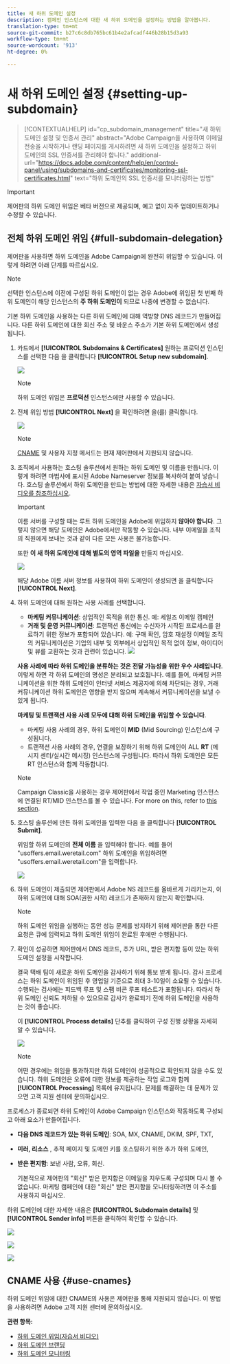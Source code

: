 ```yaml
---
title: 새 하위 도메인 설정
description: 캠페인 인스턴스에 대한 새 하위 도메인을 설정하는 방법을 알아봅니다.
translation-type: tm+mt
source-git-commit: b27c6c8db765bc61b4e2afcadf446b28b15d3a93
workflow-type: tm+mt
source-wordcount: '913'
ht-degree: 0%

---
```



# 새 하위 도메인 설정 {#setting-up-subdomain}

>[!CONTEXTUALHELP]
>id="cp_subdomain_management"
>title="새 하위 도메인 설정 및 인증서 관리"
>abstract="Adobe Campaign을 사용하여 이메일 전송을 시작하거나 랜딩 페이지를 게시하려면 새 하위 도메인을 설정하고 하위 도메인의 SSL 인증서를 관리해야 합니다."
>additional-url="https://docs.adobe.com/content/help/en/control-panel/using/subdomains-and-certificates/monitoring-ssl-certificates.html" text="하위 도메인의 SSL 인증서를 모니터링하는 방법"

>[!IMPORTANT]
>
>제어판의 하위 도메인 위임은 베타 버전으로 제공되며, 예고 없이 자주 업데이트하거나 수정할 수 있습니다.

## 전체 하위 도메인 위임 {#full-subdomain-delegation}

제어판을 사용하면 하위 도메인을 Adobe Campaign에 완전히 위임할 수 있습니다. 이렇게 하려면 아래 단계를 따르십시오.

>[!NOTE]
>
>선택한 인스턴스에 이전에 구성된 하위 도메인이 없는 경우 Adobe에 위임된 첫 번째 하위 도메인이 해당 인스턴스의 **주 하위 도메인이** 되므로 나중에 변경할 수 없습니다.
>
>기본 하위 도메인을 사용하는 다른 하위 도메인에 대해 역방향 DNS 레코드가 만들어집니다. 다른 하위 도메인에 대한 회신 주소 및 바운스 주소가 기본 하위 도메인에서 생성됩니다.

1. 카드에서 **[!UICONTROL Subdomains & Certificates]** 원하는 프로덕션 인스턴스를 선택한 다음 을 클릭합니다 **[!UICONTROL Setup new subdomain]**.

   ![](assets/subdomain1.png)

   >[!NOTE]
   >
   >하위 도메인 위임은 **프로덕션** 인스턴스에만 사용할 수 있습니다.

1. 전체 위임 방법 **[!UICONTROL Next]** 을 확인하려면 을(를) 클릭합니다.

   ![](assets/subdomain3.png)

   >[!NOTE]
   >
   >[CNAME](#use-cnames) 및 사용자 지정 메서드는 현재 제어판에서 지원되지 않습니다.

1. 조직에서 사용하는 호스팅 솔루션에서 원하는 하위 도메인 및 이름을 만듭니다. 이렇게 하려면 마법사에 표시된 Adobe Nameserver 정보를 복사하여 붙여 넣습니다. 호스팅 솔루션에서 하위 도메인을 만드는 방법에 대한 자세한 내용은 [자습서 비디오를 참조하십시오](https://video.tv.adobe.com/v/30175?captions=kor).

   >[!IMPORTANT]
   >
   >이름 서버를 구성할 때는 루트 하위 도메인을 Adobe에 위임하지 **않아야 합니다**. 그렇지 않으면 해당 도메인은 Adobe에서만 작동할 수 있습니다. 내부 이메일을 조직의 직원에게 보내는 것과 같이 다른 모든 사용은 불가능합니다.
   >
   >또한 **이 새 하위 도메인에 대해 별도의 영역 파일을** 만들지 마십시오.

   ![](assets/subdomain4.png)

   해당 Adobe 이름 서버 정보를 사용하여 하위 도메인이 생성되면 을 클릭합니다 **[!UICONTROL Next]**.

1. 하위 도메인에 대해 원하는 사용 사례를 선택합니다.

   * **마케팅 커뮤니케이션**: 상업적인 목적을 위한 통신. 예: 세일즈 이메일 캠페인
   * **거래 및 운영 커뮤니케이션**: 트랜잭션 통신에는 수신자가 시작된 프로세스를 완료하기 위한 정보가 포함되어 있습니다. 예: 구매 확인, 암호 재설정 이메일 조직의 커뮤니케이션은 기업의 내부 및 외부에서 상업적인 목적 없이 정보, 아이디어 및 뷰를 교환하는 것과 관련이 있습니다.
   ![](assets/subdomain5.png)

   **사용 사례에 따라 하위 도메인을 분류하는 것은 전달 가능성을 위한 우수 사례입니다**. 이렇게 하면 각 하위 도메인의 명성은 분리되고 보호됩니다. 예를 들어, 마케팅 커뮤니케이션을 위한 하위 도메인이 인터넷 서비스 제공자에 의해 차단되는 경우, 거래 커뮤니케이션 하위 도메인은 영향을 받지 않으며 계속해서 커뮤니케이션을 보낼 수 있게 됩니다.

   **마케팅 및 트랜잭션 사용 사례 모두에 대해 하위 도메인을 위임할 수 있습니다**.

   * 마케팅 사용 사례의 경우, 하위 도메인이 **MID** (Mid Sourcing) 인스턴스에 구성됩니다.
   * 트랜잭션 사용 사례의 경우, 연결을 보장하기 위해 하위 도메인이 ALL **RT** (메시지 센터/실시간 메시징) 인스턴스에 구성됩니다. 따라서 하위 도메인은 모든 RT 인스턴스와 함께 작동합니다.
   >[!NOTE]
   >
   >Campaign Classic을 사용하는 경우 제어판에서 작업 중인 Marketing 인스턴스에 연결된 RT/MID 인스턴스를 볼 수 있습니다. For more on this, refer to [this section](../../instances-settings/using/instance-details.md).

1. 호스팅 솔루션에 만든 하위 도메인을 입력한 다음 을 클릭합니다 **[!UICONTROL Submit]**.

   위임할 하위 도메인의 **전체 이름** 을 입력해야 합니다. 예를 들어 &quot;usoffers.email.weretail.com&quot; 하위 도메인을 위임하려면 &quot;usoffers.email.weretail.com&quot;을 입력합니다.

   ![](assets/subdomain6.png)

1. 하위 도메인이 제출되면 제어판에서 Adobe NS 레코드를 올바르게 가리키는지, 이 하위 도메인에 대해 SOA(권한 시작) 레코드가 존재하지 않는지 확인합니다.

   >[!NOTE]
   >
   >하위 도메인 위임을 실행하는 동안 성능 문제를 방지하기 위해 제어판을 통한 다른 요청은 큐에 입력되고 하위 도메인 위임이 완료된 후에만 수행됩니다.

1. 확인이 성공하면 제어판에서 DNS 레코드, 추가 URL, 받은 편지함 등이 있는 하위 도메인 설정을 시작합니다.

   결국 택배 팀이 새로운 하위 도메인을 감사하기 위해 통보 받게 됩니다. 감사 프로세스는 하위 도메인이 위임된 후 영업일 기준으로 최대 3-10일이 소요될 수 있습니다. 수행되는 검사에는 피드백 루프 및 스팸 비콘 루프 테스트가 포함됩니다. 따라서 하위 도메인 신뢰도 저하될 수 있으므로 감사가 완료되기 전에 하위 도메인을 사용하는 것이 좋습니다.

   이 **[!UICONTROL Process details]** 단추를 클릭하여 구성 진행 상황을 자세히 알 수 있습니다.

   ![](assets/subdomain7.png)

   >[!NOTE]
   >
   >어떤 경우에는 위임을 통과하지만 하위 도메인이 성공적으로 확인되지 않을 수도 있습니다. 하위 도메인은 오류에 대한 정보를 제공하는 작업 로그와 함께 **[!UICONTROL Processing]** 목록에 유지됩니다. 문제를 해결하는 데 문제가 있으면 고객 지원 센터에 문의하십시오.

프로세스가 종료되면 하위 도메인이 Adobe Campaign 인스턴스와 작동하도록 구성되고 아래 요소가 만들어집니다.

* **다음 DNS 레코드가 있는 하위 도메인**: SOA, MX, CNAME, DKIM, SPF, TXT,
* **미러, 리소스** , 추적 페이지 및 도메인 키를 호스팅하기 위한 추가 하위 도메인,
* **받은 편지함**: 보낸 사람, 오류, 회신.

   기본적으로 제어판의 &quot;회신&quot; 받은 편지함은 이메일을 지우도록 구성되며 다시 볼 수 없습니다. 마케팅 캠페인에 대한 &quot;회신&quot; 받은 편지함을 모니터링하려면 이 주소를 사용하지 마십시오.

하위 도메인에 대한 자세한 내용은 **[!UICONTROL Subdomain details]** 및 **[!UICONTROL Sender info]** 버튼을 클릭하여 확인할 수 있습니다.

![](assets/detail_buttons.png)

![](assets/subdomain_details.png)

![](assets/sender_info.png)

## CNAME 사용 {#use-cnames}

하위 도메인 위임에 대한 CNAME의 사용은 제어판을 통해 지원되지 않습니다. 이 방법을 사용하려면 Adobe 고객 지원 센터에 문의하십시오.

**관련 항목:**

* [하위 도메인 위임(자습서 비디오)](https://docs.adobe.com/content/help/en/campaign-learn/campaign-standard-tutorials/administrating/control-panel/subdomain-delegation.html)
* [하위 도메인 브랜딩](../../subdomains-certificates/using/subdomains-branding.md)
* [하위 도메인 모니터링](../../subdomains-certificates/using/monitoring-subdomains.md)
